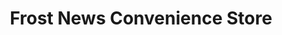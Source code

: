 ---
title: "Frost News Convenience Store"
url: /liverpool/frost-news-convenience-store/
shop: convenience
---
